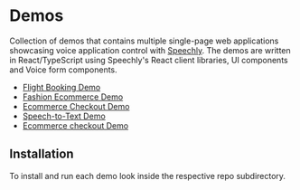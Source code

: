 # Demos

Collection of demos that contains multiple single-page web applications showcasing voice application control with [Speechly](https://speechly.com). The demos are written in React/TypeScript using Speechly's React client libraries, UI components and Voice form components.

- [Flight Booking Demo](https://demos.speechly.com/booking/)
- [Fashion Ecommerce Demo](https://demos.speechly.com/fashion/)
- [Ecommerce Checkout Demo](https://demos.speechly.com/checkout/)
- [Speech-to-Text Demo](https://demos.speechly.com/speech-to-text/)
- [Ecommerce checkout Demo](https://demos.speechly.com/smart-home/)

## Installation 

To install and run each demo look inside the respective repo subdirectory. 

